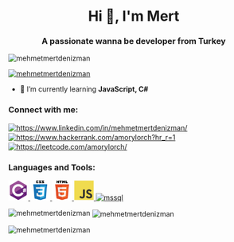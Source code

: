 <h1 align="center">Hi 👋, I'm Mert</h1>
<h3 align="center">A passionate wanna be developer from Turkey</h3>

<p align="left"> <img src="https://komarev.com/ghpvc/?username=mehmetmertdenizman&label=Profile%20views&color=0e75b6&style=flat" alt="mehmetmertdenizman" /> </p>

<p align="left"> <a href="https://github.com/ryo-ma/github-profile-trophy"><img src="https://github-profile-trophy.vercel.app/?username=mehmetmertdenizman" alt="mehmetmertdenizman" /></a> </p>

- 🌱 I’m currently learning **JavaScript, C#**

<h3 align="left">Connect with me:</h3>
<p align="left">
<a href="https://linkedin.com/in/https://www.linkedin.com/in/mehmetmertdenizman/" target="blank"><img align="center" src="https://raw.githubusercontent.com/rahuldkjain/github-profile-readme-generator/master/src/images/icons/Social/linked-in-alt.svg" alt="https://www.linkedin.com/in/mehmetmertdenizman/" height="30" width="40" /></a>
<a href="https://www.hackerrank.com/https://www.hackerrank.com/amorylorch?hr_r=1" target="blank"><img align="center" src="https://raw.githubusercontent.com/rahuldkjain/github-profile-readme-generator/master/src/images/icons/Social/hackerrank.svg" alt="https://www.hackerrank.com/amorylorch?hr_r=1" height="30" width="40" /></a>
<a href="https://www.leetcode.com/https://leetcode.com/amorylorch/" target="blank"><img align="center" src="https://raw.githubusercontent.com/rahuldkjain/github-profile-readme-generator/master/src/images/icons/Social/leet-code.svg" alt="https://leetcode.com/amorylorch/" height="30" width="40" /></a>
</p>

<h3 align="left">Languages and Tools:</h3>
<p align="left"> <a href="https://www.w3schools.com/cs/" target="_blank" rel="noreferrer"> <img src="https://raw.githubusercontent.com/devicons/devicon/master/icons/csharp/csharp-original.svg" alt="csharp" width="40" height="40"/> </a> <a href="https://www.w3schools.com/css/" target="_blank" rel="noreferrer"> <img src="https://raw.githubusercontent.com/devicons/devicon/master/icons/css3/css3-original-wordmark.svg" alt="css3" width="40" height="40"/> </a> <a href="https://www.w3.org/html/" target="_blank" rel="noreferrer"> <img src="https://raw.githubusercontent.com/devicons/devicon/master/icons/html5/html5-original-wordmark.svg" alt="html5" width="40" height="40"/> </a> <a href="https://developer.mozilla.org/en-US/docs/Web/JavaScript" target="_blank" rel="noreferrer"> <img src="https://raw.githubusercontent.com/devicons/devicon/master/icons/javascript/javascript-original.svg" alt="javascript" width="40" height="40"/> </a> <a href="https://www.microsoft.com/en-us/sql-server" target="_blank" rel="noreferrer"> <img src="https://www.svgrepo.com/show/303229/microsoft-sql-server-logo.svg" alt="mssql" width="40" height="40"/> </a> </p>

<p><img align="left" src="https://github-readme-stats.vercel.app/api/top-langs?username=mehmetmertdenizman&show_icons=true&locale=en&layout=compact" alt="mehmetmertdenizman" /></p>

<p>&nbsp;<img align="center" src="https://github-readme-stats.vercel.app/api?username=mehmetmertdenizman&show_icons=true&locale=en" alt="mehmetmertdenizman" /></p>

<p><img align="center" src="https://github-readme-streak-stats.herokuapp.com/?user=mehmetmertdenizman&" alt="mehmetmertdenizman" /></p>
